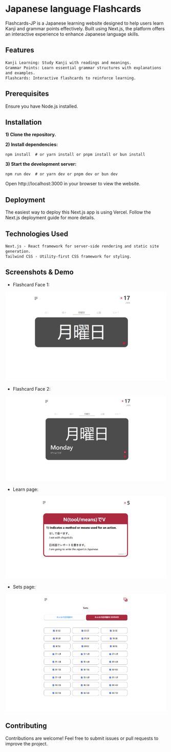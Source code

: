 # Japanese language Flashcards

Flashcards-JP is a Japanese learning website designed to help users learn Kanji and grammar points effectively. Built using Next.js, the platform offers an interactive experience to enhance Japanese language skills.

## Features

    Kanji Learning: Study Kanji with readings and meanings.
    Grammar Points: Learn essential grammar structures with explanations and examples.
    Flashcards: Interactive flashcards to reinforce learning.

## Prerequisites

Ensure you have Node.js installed.

## Installation

**1) Clone the repository.**

**2) Install dependencies:**

    npm install  # or yarn install or pnpm install or bun install

**3) Start the development server:**

    npm run dev  # or yarn dev or pnpm dev or bun dev

Open http://localhost:3000 in your browser to view the website.


## Deployment

The easiest way to deploy this Next.js app is using Vercel. Follow the Next.js deployment guide for more details.

## Technologies Used

    Next.js - React framework for server-side rendering and static site generation.
    Tailwind CSS - Utility-first CSS framework for styling.

## Screenshots & Demo
* Flashcard Face 1:

![Flashcard Face 1](images/face1.png)

* Flashcard Face 2:

![Flashcard Face 1](images/face2.png)


* Learn page:

![Flashcard Face 1](images/learn.png)

* Sets page:

![Flashcard Face 1](images/sets.png)

## Contributing

Contributions are welcome! Feel free to submit issues or pull requests to improve the project.
